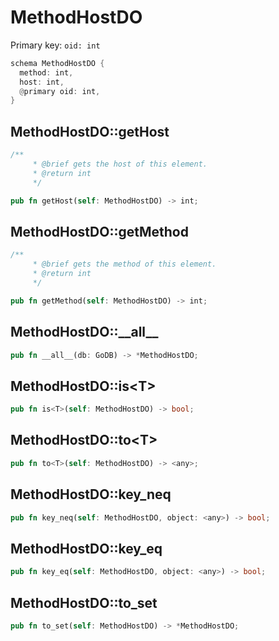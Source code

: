 # MethodHostDO

Primary key: `oid: int`

```rust
schema MethodHostDO {
  method: int,
  host: int,
  @primary oid: int,
}
```
## MethodHostDO::getHost

```rust
/**
     * @brief gets the host of this element.
     * @return int
     */
```
```rust
pub fn getHost(self: MethodHostDO) -> int;
```
## MethodHostDO::getMethod

```rust
/**
     * @brief gets the method of this element.
     * @return int
     */
```
```rust
pub fn getMethod(self: MethodHostDO) -> int;
```
## MethodHostDO::\_\_all\_\_

```rust
pub fn __all__(db: GoDB) -> *MethodHostDO;
```
## MethodHostDO::is\<T\>

```rust
pub fn is<T>(self: MethodHostDO) -> bool;
```
## MethodHostDO::to\<T\>

```rust
pub fn to<T>(self: MethodHostDO) -> <any>;
```
## MethodHostDO::key\_neq

```rust
pub fn key_neq(self: MethodHostDO, object: <any>) -> bool;
```
## MethodHostDO::key\_eq

```rust
pub fn key_eq(self: MethodHostDO, object: <any>) -> bool;
```
## MethodHostDO::to\_set

```rust
pub fn to_set(self: MethodHostDO) -> *MethodHostDO;
```
